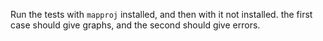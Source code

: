 Run the tests with ``mapproj`` installed, and then with it not installed. the
first case should give graphs, and the second should give errors.
